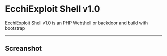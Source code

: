 # EcchiExploit Shell v1.0

EcchiExploit Shell v1.0 is an PHP Webshell or backdoor and build with bootstrap

---

## Screanshot
